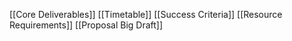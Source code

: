 [[Core Deliverables]]
[[Timetable]]
[[Success Criteria]]
[[Resource Requirements]]
[[Proposal Big Draft]]
